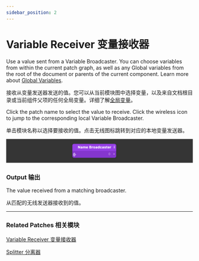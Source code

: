 ```yaml
---
sidebar_position: 2
---
```


# Variable Receiver 变量接收器

Use a value sent from a Variable Broadcaster. You can choose variables from within the current patch graph, as well as any Global variables from the root of the document or parents of the current component. Learn more about [Global Variables](./../Concepts/Variables.md).

接收从变量发送器发送的值。您可以从当前模块图中选择变量，以及来自文档根目录或当前组件父项的任何全局变量。详细了解[全局变量](./../Concepts/Variables.md)。

Click the patch name to select the value to receive. Click the wireless icon to jump to the corresponding local Variable Broadcaster.

单击模块名称以选择要接收的值。点击无线图标跳转到对应的本地变量发送器。

![Image](./../../static/img/docs/Utility/variable-receiver.png)

### Output 输出

The value received from a matching broadcaster.

从匹配的无线发送器接收到的值。

------

### Related Patches 相关模块

[Variable Receiver 变量接收器](./Variable%20Receiver.md)

[Splitter 分离器](./Splitter.md)
